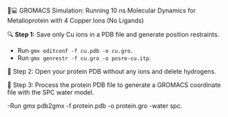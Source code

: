  🔬💻 GROMACS Simulation: Running 10 ns Molecular Dynamics for Metalloprotein with 4 Copper Ions (No Ligands)

🔍 **Step 1:** Save only Cu ions in a PDB file and generate position restraints.

- Run `gmx editconf -f cu.pdb -o cu.gro`.
- Run `gmx genrestr -f cu.gro -o posre-cu.itp`.

🔧 Step 2: Open your protein PDB without any ions and delete hydrogens.

🔧 Step 3: Process the protein PDB file to generate a GROMACS coordinate file with the SPC water model.

  -Run gmx pdb2gmx -f protein.pdb -o protein.gro -water spc.



